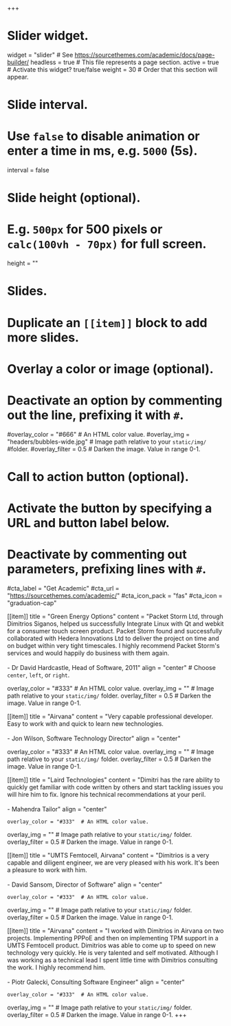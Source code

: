 +++
# Slider widget.
widget = "slider"  # See https://sourcethemes.com/academic/docs/page-builder/
headless = true  # This file represents a page section.
active = true  # Activate this widget? true/false
weight = 30  # Order that this section will appear.

# Slide interval.
# Use `false` to disable animation or enter a time in ms, e.g. `5000` (5s).
interval = false

# Slide height (optional).
# E.g. `500px` for 500 pixels or `calc(100vh - 70px)` for full screen.
height = ""

# Slides.
# Duplicate an `[[item]]` block to add more slides.

  # Overlay a color or image (optional).
  #   Deactivate an option by commenting out the line, prefixing it with `#`.
  #overlay_color = "#666"  # An HTML color value.
  #overlay_img = "headers/bubbles-wide.jpg"  # Image path relative to your `static/img/` #folder.
  #overlay_filter = 0.5  # Darken the image. Value in range 0-1.

  # Call to action button (optional).
  #   Activate the button by specifying a URL and button label below.
  #   Deactivate by commenting out parameters, prefixing lines with `#`.
  #cta_label = "Get Academic"
  #cta_url = "https://sourcethemes.com/academic/"
  #cta_icon_pack = "fas"
  #cta_icon = "graduation-cap"

[[item]]
  title = "Green Energy Options"
  content = "Packet Storm Ltd, through Dimitrios Siganos, helped us successfully Integrate Linux with Qt and webkit for a consumer touch screen product. Packet Storm found and successfully collaborated with Hedera Innovations Ltd to deliver the project on time and on budget within very tight timescales. I highly recommend Packet Storm's services and would happily do business with them again.<br/><br/> - Dr David Hardcastle, Head of Software, 2011"
  align = "center" # Choose `center`, `left`, or `right`.

  overlay_color = "#333"  # An HTML color value.
  overlay_img = ""  # Image path relative to your `static/img/` folder.
  overlay_filter = 0.5  # Darken the image. Value in range 0-1.

[[item]]
  title = "Airvana"
  content = "Very capable professional developer. Easy to work with and quick to learn new technologies.<br/><br/> - Jon Wilson, Software Technology Director"
  align = "center"

  overlay_color = "#333"  # An HTML color value.
  overlay_img = ""  # Image path relative to your `static/img/` folder.
  overlay_filter = 0.5  # Darken the image. Value in range 0-1.

[[item]]
  title = "Laird Technologies"
  content = "Dimitri has the rare ability to quickly get familiar with code written by others and start tackling issues you will hire him to fix. Ignore his technical recommendations at your peril. <br/><br/> - Mahendra Tailor"
  align = "center"  

    overlay_color = "#333"  # An HTML color value.
  overlay_img = ""  # Image path relative to your `static/img/` folder.
  overlay_filter = 0.5  # Darken the image. Value in range 0-1.

[[item]]
  title = "UMTS Femtocell, Airvana"
  content = "Dimitrios is a very capable and diligent engineer, we are very pleased with his work. It's been a pleasure to work with him. <br/><br/> - David Sansom, Director of Software"
  align = "center"  

    overlay_color = "#333"  # An HTML color value.
  overlay_img = ""  # Image path relative to your `static/img/` folder.
  overlay_filter = 0.5  # Darken the image. Value in range 0-1.

  [[item]]
  title = "Airvana"
  content = "I worked with Dimitrios in Airvana on two projects. Implementing PPPoE and then on implementing TPM support in a UMTS Femtocell product. Dimitrios was able to come up to speed on new technology very quickly. He is very talented and self motivated. Although I was working as a technical lead I spent little time with Dimitrios consulting the work. I highly recommend him. <br/><br/> - Piotr Galecki, Consulting Software Engineer"
  align = "center"  

    overlay_color = "#333"  # An HTML color value.
  overlay_img = ""  # Image path relative to your `static/img/` folder.
  overlay_filter = 0.5  # Darken the image. Value in range 0-1.
+++
